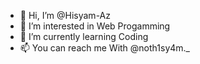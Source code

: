 - 👋 Hi, I’m @Hisyam-Az
- 👀 I’m interested in Web Progamming
- 🌱 I’m currently learning Coding
- 📫 You can reach me With @noth1sy4m._

<!---
Hisyam-Az/Hisyam-Az is a ✨ special ✨ repository because its `README.md` (this file) appears on your GitHub profile.
You can click the Preview link to take a look at your changes.
--->
